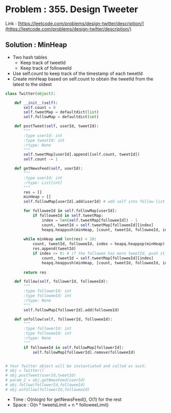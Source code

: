 # Problem : 355. Design Tweeter
Link : [https://leetcode.com/problems/design-twitter/description/](https://leetcode.com/problems/design-twitter/description/)

## Solution : MinHeap
- Two hash tables
  - Keep track of tweetId
  - Keep track of followeeId
- Use self.count to keep track of the timestamp of each tweetId
- Create minHeap based on self.count to obtain the tweetId from the latest to the oldest
```python
class Twitter(object):

    def __init__(self):
        self.count = 0
        self.tweetMap = defaultdict(list)
        self.followMap = defaultdict(set)

    def postTweet(self, userId, tweetId):
        """
        :type userId: int
        :type tweetId: int
        :rtype: None
        """
        self.tweetMap[userId].append([self.count, tweetId])
        self.count -= 1

    def getNewsFeed(self, userId):
        """
        :type userId: int
        :rtype: List[int]
        """
        res = []
        minHeap = []
        self.followMap[userId].add(userId) # add self into follow list to walk through self as well

        for followeeId in self.followMap[userId]:
            if followeeId in self.tweetMap:
                index = len(self.tweetMap[followeeId]) - 1
                count, tweetId = self.tweetMap[followeeId][index]
                heapq.heappush(minHeap, [count, tweetId, followeeId, index - 1]) # keep track of the index
        
        while minHeap and len(res) < 10:
            count, tweetId, followeeId, index = heapq.heappop(minHeap)
            res.append(tweetId)
            if index >= 0: # if the followee has more tweetId, push it back to the minHeap
                count, tweetId = self.tweetMap[followeeId][index]
                heapq.heappush(minHeap, [count, tweetId, followeeId, index - 1])
        
        return res

    def follow(self, followerId, followeeId):
        """
        :type followerId: int
        :type followeeId: int
        :rtype: None
        """
        self.followMap[followerId].add(followeeId)

    def unfollow(self, followerId, followeeId):
        """
        :type followerId: int
        :type followeeId: int
        :rtype: None
        """
        if followeeId in self.followMap[followerId]:
            self.followMap[followerId].remove(followeeId)


# Your Twitter object will be instantiated and called as such:
# obj = Twitter()
# obj.postTweet(userId,tweetId)
# param_2 = obj.getNewsFeed(userId)
# obj.follow(followerId,followeeId)
# obj.unfollow(followerId,followeeId)
```
- Time : O(nlogn) for getNewsFeed(), O(1) for the rest
- Space : O(n * tweetsLimit + n * followeeLimit)

